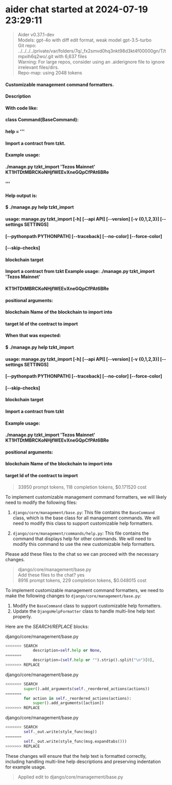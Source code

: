 
# aider chat started at 2024-07-19 23:29:11

> Aider v0.37.1-dev  
> Models: gpt-4o with diff edit format, weak model gpt-3.5-turbo  
> Git repo: ../../../../private/var/folders/7q/_fx2smvd0hq3nkt98d3kt4f00000gn/T/tmpxih6q2wo/.git with 6,637 files  
> Warning: For large repos, consider using an .aiderignore file to ignore irrelevant files/dirs.  
> Repo-map: using 2048 tokens  

#### Customizable management command formatters.  
#### Description  
#### 	  
#### With code like:  
#### class Command(BaseCommand):  
#### 	help = '''  
#### 	Import a contract from tzkt.  
#### 	Example usage:  
#### 		./manage.py tzkt_import 'Tezos Mainnet' KT1HTDtMBRCKoNHjfWEEvXneGQpCfPAt6BRe  
#### 	'''  
#### Help output is:  
#### $ ./manage.py help tzkt_import  
#### usage: manage.py tzkt_import [-h] [--api API] [--version] [-v {0,1,2,3}] [--settings SETTINGS]  
#### 							 [--pythonpath PYTHONPATH] [--traceback] [--no-color] [--force-color]  
#### 							 [--skip-checks]  
#### 							 blockchain target  
#### Import a contract from tzkt Example usage: ./manage.py tzkt_import 'Tezos Mainnet'  
#### KT1HTDtMBRCKoNHjfWEEvXneGQpCfPAt6BRe  
#### positional arguments:  
####  blockchain			Name of the blockchain to import into  
####  target				Id of the contract to import  
#### When that was expected:  
#### $ ./manage.py help tzkt_import  
#### usage: manage.py tzkt_import [-h] [--api API] [--version] [-v {0,1,2,3}] [--settings SETTINGS]  
#### 							 [--pythonpath PYTHONPATH] [--traceback] [--no-color] [--force-color]  
#### 							 [--skip-checks]  
#### 							 blockchain target  
#### Import a contract from tzkt   
#### Example usage:   
#### 	./manage.py tzkt_import 'Tezos Mainnet' KT1HTDtMBRCKoNHjfWEEvXneGQpCfPAt6BRe  
#### positional arguments:  
####  blockchain			Name of the blockchain to import into  
####  target				Id of the contract to import  
> 33950 prompt tokens, 118 completion tokens, $0.171520 cost  

To implement customizable management command formatters, we will likely need to modify the following files:

1. `django/core/management/base.py`: This file contains the `BaseCommand` class, which is the base class for all management commands. We will need to modify this class to support customizable help formatters.

2. `django/core/management/commands/help.py`: This file contains the command that displays help for other commands. We will need to modify this command to use the new customizable help formatters.

Please add these files to the chat so we can proceed with the necessary changes.

> django/core/management/base.py  
> Add these files to the chat? yes  
> 8916 prompt tokens, 229 completion tokens, $0.048015 cost  

To implement customizable management command formatters, we need to make the following changes to `django/core/management/base.py`:

1. Modify the `BaseCommand` class to support customizable help formatters.
2. Update the `DjangoHelpFormatter` class to handle multi-line help text properly.

Here are the *SEARCH/REPLACE* blocks:

django/core/management/base.py
```python
<<<<<<< SEARCH
            description=self.help or None,
=======
            description=(self.help or "").strip().split("\n")[0],
>>>>>>> REPLACE
```

django/core/management/base.py
```python
<<<<<<< SEARCH
        super().add_arguments(self._reordered_actions(actions))
=======
        for action in self._reordered_actions(actions):
            super().add_arguments([action])
>>>>>>> REPLACE
```

django/core/management/base.py
```python
<<<<<<< SEARCH
        self._out.write(style_func(msg))
=======
        self._out.write(style_func(msg.expandtabs()))
>>>>>>> REPLACE
```

These changes will ensure that the help text is formatted correctly, including handling multi-line help descriptions and preserving indentation for example usage.

> Applied edit to django/core/management/base.py  
